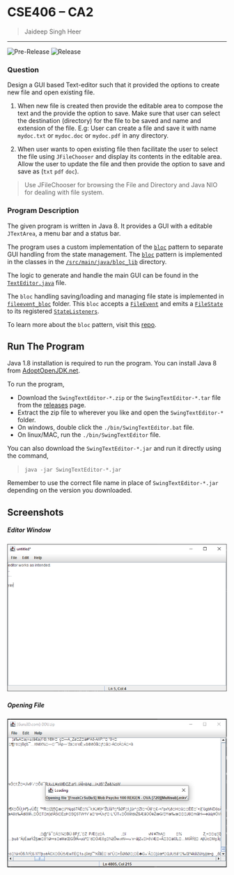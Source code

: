 # CSE406 – CA2
> Jaideep Singh Heer
---
![Pre-Release](https://github.com/jaideepheer/LPU-CSE406-CA2.SwingTextEditor/workflows/Pre-Release/badge.svg)
![Release](https://github.com/jaideepheer/LPU-CSE406-CA2.SwingTextEditor/workflows/release/badge.svg)

### Question
Design a GUI based Text-editor such that it provided the options to create new file and
open existing file.

1. When new file is created then provide the editable area to compose the text and the
provide the option to save.
Make sure that user can select the destination (directory) for the file to be saved and name
and extension of the file.
E.g: User can create a file and save it with name `mydoc.txt` or `mydoc.doc` or `mydoc.pdf` in
any directory.

2. When user wants to open existing file then facilitate the user to select the file using
`JFileChooser` and
display its contents in the editable area. Allow the user to update the file and then provide the
option to save and save as (`txt` `pdf` `doc`).

> Use JFileChooser for browsing the File and Directory and Java NIO for dealing with
file system. 

### Program Description
The given program is written in Java 8.
It provides a GUI with a editable `JTextArea`, a menu bar and a status bar.

The program uses a custom implementation of the [`bloc`](./src/main/java/bloc_lib/Bloc.java) pattern to separate GUI handling from the state management.
The [`bloc`](./src/main/java/bloc_lib/Bloc.java) pattern is implemented in the classes in the [`/src/main/java/bloc_lib`](./src/main/java/bloc_lib) directory.

The logic to generate and handle the main GUI can be found in the [`TextEditor.java`](./src/main/java/TextEditor.java) file. 

The `bloc` handling saving/loading and managing file state is implemented in [`fileevent_bloc`](./src/main/java/blocs/fileevent_bloc) folder.
This `bloc` accepts a [`FileEvent`](./src/main/java/blocs/fileevent_bloc/FileEvent.java) and emits a [`FileState`](./src/main/java/blocs/fileevent_bloc/FileState.java) to its registered [`StateListeners`](./src/main/java/bloc_lib/StateListener.java).

To learn more about the `bloc` pattern, visit this [repo](https://github.com/felangel/bloc/tree/master/packages/bloc).

## Run The Program

Java 1.8 installation is required to run the program.
You can install Java 8 from [AdoptOpenJDK.net](https://adoptopenjdk.net/?variant=openjdk8&jvmVariant=openj9).

To run the program,
 - Download the `SwingTextEditor-*.zip` or the `SwingTextEditor-*.tar` file from the [releases](./releases) page.
 - Extract the zip file to wherever you like and open the `SwingTextEditor-*` folder.
 - On windows, double click the `./bin/SwingTextEditor.bat` file.
 - On linux/MAC, run the `./bin/SwingTextEditor` file.
 
You can also download the `SwingTextEditor-*.jar` and run it directly using the command,
> `java -jar SwingTextEditor-*.jar`

Remember to use the correct file name in place of `SwingTextEditor-*.jar` depending on the version you downloaded.
 
 
## Screenshots

##### Editor Window
![Editor Window](./res/editor_window.png)

##### Opening File
![Opening File](./res/open_file.png)
